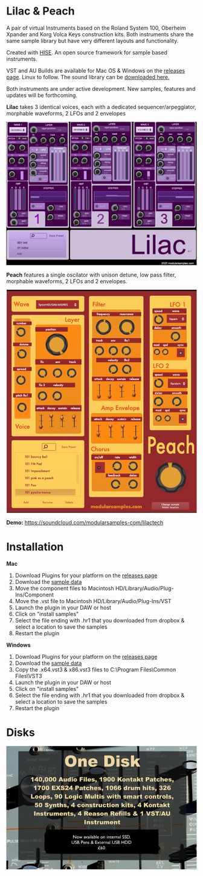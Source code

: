 
# Lilac & Peach

  

A pair of virtual Instruments based on the Roland System 100, Oberheim Xpander and Korg Volca Keys construction kits. Both instruments share the same sample library but have very different layouts and functionality.

  Created with [HISE](http://hise.audio). An open source framework for sample based instruments.

  VST and AU Builds are available for Mac OS & Windows on the [releases page](https://github.com/publicsamples/Lilac-Peach/releases). Linux to follow. The sound library can be [downloaded here.](https://www.dropbox.com/sh/a24tqzsef0p5tia/AAAlyUDHWaHS3uDkEkqbaR-Ha?dl=0)

Both instruments are under active development. New samples, features and updates will be forthcoming.


**Lilac** takes 3  identical voices, each with a dedicated sequencer/arpeggiator, morphable waveforms, 2 LFOs and 2 envelopes

  

![enter image description here](https://raw.githubusercontent.com/publicsamples/Public-Samples/master/lilac.png)

  

**Peach** features a single oscilator with unison detune, low pass filter, morphable waveforms, 2 LFOs and 2 envelopes.

![enter image description here](https://raw.githubusercontent.com/publicsamples/Lilac-Peach/master/Peach/Peach.png)


**Demo:** https://soundcloud.com/modularsamples-com/lilactech
  

# Installation

  

**Mac**

  

1. Download Plugins for your platform on the [releases page](https://github.com/publicsamples/Lilac-Peach/releases)
2. Download the [sample data](https://www.dropbox.com/sh/a24tqzsef0p5tia/AAAlyUDHWaHS3uDkEkqbaR-Ha?dl=0)
3. Move the component files to  Macintosh HD/Library/Audio/Plug-Ins/Component
4. Move the .vst file to  Macintosh HD/Library/Audio/Plug-Ins/VST
5. Launch the plugin in your DAW or host
6. Click on "install samples"
7. Select the file ending with .hr1 that you downloaded from dropbox & select a location to save the samples
8. Restart the plugin

  

**Windows**

  

1. Download Plugins for your platform on the [releases page](https://github.com/publicsamples/Lilac-Peach/releases)
2. Download the [sample data](https://www.dropbox.com/sh/a24tqzsef0p5tia/AAAlyUDHWaHS3uDkEkqbaR-Ha?dl=0) 
3. Copy the .x64.vst3 & x86.vst3 files to  C:\Program Files\Common Files\VST3
4. Launch the plugin in your DAW or host
5. Click on "install samples"
6. Select the file ending with .hr1 that you downloaded from dropbox & select a location to save the samples
7. Restart the plugin

 

# Disks

[
![enter image description here](https://github.com/publicsamples/Public-Samples/blob/master/disk-big_0.png?raw=true)
](https://gum.co/modularsamples-drives)
